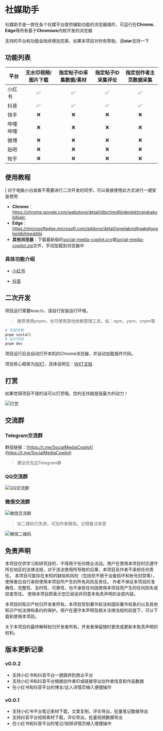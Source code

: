
# 社媒助手

社媒助手是一款在各个社媒平台提供辅助功能的浏览器插件，可运行在**Chrome**、**Edge**等所有基于**Chromium**内核开发的浏览器

支持的平台和功能会陆续增加完善，如果本项目对你有帮助，请**star**支持一下

## 功能列表

| 平台   | 无水印视频/图片下载 | 指定帖子ID采集数据/素材 | 指定帖子ID采集评论 | 指定创作者主页数据采集 |
| ------ | :-----------------: | :---------------------: | :----------------: | :--------------------: |
| 小红书 |          ✅          |            ✅            |         ✅          |           ✅           |
| 抖音   |          ✅          |            ✅            |         ✅          |           ✅           |
| 快手   |          ❌          |            ❌            |         ❌          |           ❌            |
| 哔哩哔哩 |         ❌          |            ❌            |         ❌          |           ❌            |
| 微博   |          ❌          |            ❌            |         ❌          |           ❌            |
| 贴吧   |          ❌          |            ❌            |         ❌          |           ❌            |
| 知乎   |          ❌          |            ❌            |         ❌          |           ❌            |

## 使用教程

|  对于电脑小白或者不需要进行二次开发的同学，可以直接使用此方式进行一键安装使用

- **Chrome**：<https://chrome.google.com/webstore/detail/dbichmdlbjdeplpkhcejgkakobjbjalc>
- **Edge**：<https://microsoftedge.microsoft.com/addons/detail/gneijakmdhgakglgogbpldbjhbeddibj>
- **其他浏览器**：下载最新版的[social-media-copilot.crx](https://github.com/iszhouhua/social-media-copilot/releases/latest/download/social-media-copilot.crx)或[social-media-copilot.zip](https://github.com/iszhouhua/social-media-copilot/releases/latest/download/social-media-copilot.zip)文件，手动加载到浏览器中

### 具体功能介绍

- [小红书](docs/小红书.md)

- [抖音](docs/抖音.md)

## 二次开发

项目运行需要`NodeJS`，请自行安装运行环境。

> 推荐使用pnpm，也可使用其他依赖管理工具，如：npm、yarn、cnpm等

```bash
# 安装依赖
pnpm install
# 运行项目
pnpm dev
```

项目运行后会自动打开本机的Chrome浏览器，并自动加载插件代码。

项目核心框架为[WXT](https://github.com/wxt-dev/wxt)，具体说明见：[WXT文档](https://wxt.dev)

## 打赏

如果觉得项目不错的话可以打赏哦。您的支持就是我最大的动力！

![打赏](src/assets/images/appreciation-code.png)

## 交流群

### Telegram交流群

群组链接：[https://t.me/SocialMediaCopilot](https://t.me/SocialMediaCopilot)

> 建议优先加Telegram群

### QQ交流群

![QQ交流群](docs/images/QQ群二维码.png)

### 微信交流群

![微信交流群](docs/images/微信群二维码.png)

> 如二维码已失效，可加作者微信。记得备注来意

![微信二维码](src/assets/images/wechat-qr-code.png)

## 免责声明

本项目仅供学习和研究目的，不得用于任何商业活动。用户在使用本项目时应遵守所在地区的法律法规，对于违法使用所导致的后果，本项目及作者不承担任何责任。 本项目可能存在未知的缺陷和风险（包括但不限于设备损坏和账号封禁等），使用者应自行承担使用本项目所产生的所有风险及责任。 作者不保证本项目的准确性、完整性、及时性、可靠性，也不承担任何因使用本项目而产生的任何损失或损害责任。 使用本项目即表示您已阅读并同意本免责声明的全部内容。

本项目的知识产权归开发者所有。本项目受到著作权法和国际著作权条约以及其他知识产权法律和条约的保护。用户在遵守本声明及相关法律法规的前提下，可以下载和使用本项目。

关于本项目的最终解释权归开发者所有。开发者保留随时更改或更新本免责声明的权利。

## 版本更新记录

### v0.0.2

 -  支持小红书和抖音平台一键跳转到商业平台
 - 支持小红书和抖音平台根据创作者ID或链接导出创作者信息和作品数据
 - 在小红书和抖音平台的博主/达人详情页植入便捷操作

### v0.0.1

 - 支持小红书平台笔记素材下载，文案复制，评论导出，批量笔记数据导出
 - 支持抖音平台视频素材下载，评论导出，批量视频数据导出
 - 在小红书和抖音平台的笔记/视频详情页植入便捷操作